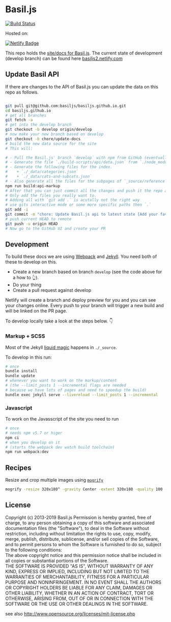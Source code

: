 # Basil.js

[![Build Status](https://travis-ci.org/basiljs/basiljs.github.io.svg?branch=master)](https://travis-ci.org/basiljs/basiljs.github.io)  

Hosted on:  

[![Netlify Badge](https://www.netlify.com/img/global/badges/netlify-color-accent.svg)](https://basiljs2.netlify.com/)

This repo holds the [site/docs for Basil.js](https://basiljs.github.io/). The current state of development (develop branch) can be found here [basiljs2.netlify.com](https://basiljs2.netlify.com/)
## Update Basil API  

If there are changes to the API of Basil.js you can update the data on this repo as follows.  

```bash

git pull git@github.com:basiljs/basiljs.github.io.git
cd basiljs.github.io
# get all branches
git fetch -a
# get into the develop branch
git checkout -b develop origin/develop
# now make your new branch based on develop
git checkout -b chore/update-docs
# build the new data source for the site
# This will:  

# - Pull the Basil.js' branch `develop` with npm from GitHub (eventually this should be the master, not the develop branch).
# - Generate the file `./build-scripts/api/data.json` from `./node_modules/basiljs/basil.js` using [documentation.js](http://documentation.js.org/).
# - Generate the following files for the index.
#    + `./_data/categories.json`
#    + `./_data/cats-and-subcats.json`
# - Also generate all the files for the subpages of `_source/reference`.  
npm run build:api-markup
# After that you can just commit all the changes and push it the repo again. Netlify will take care of the Jekyll build.  
# Only add the files you really want to.
# Adding all with `git add .` is acutally not the right way
# use gits interactive mode or some more specific paths then `.`
git add -i
git commit -m "chore: Update Basil.js api to latest state [Add your favorite emoji here]"
# push current HEAD to remote
git push -u origin HEAD
# Now go to the GitHub UI and create your PR
```

## Development

To build these docs we are using [Webpack](https://webpack.js.org/) and [Jekyll](https://jekyllrb.com/). You need both of these to develop on this.  

- Create a new branch based on branch `develop` (see the code above for a how to 👆).
- Do your thing
- Create a pull request against develop

Netlify will create a branch and deploy preview for you and you can see your changes online. Every push to your branch will trigger a new build and will be linked on the PR page.

To develop locally take a look at the steps below. 👇

### Markup + SCSS

Most of the Jekyll [liquid magic](https://github.com/Shopify/liquid/wiki/Liquid-for-Designers) happens in `./_source`.  

To develop in this run:

```bash
# once
bundle install
bundle update
# whenever you want to work on the markup/content
# (the --limit_posts 1 --incremental flags are needed
# because we have lots of pages and need to speedup the build)
bundle exec jekyll serve --livereload --limit_posts 1 --incremental
```

### Javascript

To work on the Javasscript of the site you need to run

```bash
# once
# needs npm v5.7 or higer
npm ci
# when you develop on it
# (starts the webpack dev watch build toolchain)
npm run webpack:dev
```

## Recipes

Resize and crop multiple images using [`mogrify`](https://www.imagemagick.org/script/mogrify.php)  

```bash
mogrify -resize 320x180^ -gravity Center -extent 320x180 -quality 100 -format png ./*/thumbnail.jpg

```

## License

Copyright (c)  2013-2019 Basil.js
Permission is hereby granted, free of charge, to any person obtaining a copy of this software and associated documentation files (the "Software"), to deal in the Software  without restriction, including without limitation the rights to use, copy, modify, merge, publish, distribute, sublicense, and/or sell copies of the Software, and to  permit persons to whom the Software is furnished to do so, subject to the following conditions:  
The above copyright notice and this permission notice shall be included in all copies or substantial portions of the Software.  
THE SOFTWARE IS PROVIDED "AS IS", WITHOUT WARRANTY OF ANY KIND, EXPRESS OR IMPLIED, INCLUDING BUT NOT LIMITED TO THE WARRANTIES OF MERCHANTABILITY, FITNESS FOR A  PARTICULAR PURPOSE AND NONINFRINGEMENT. IN NO EVENT SHALL THE AUTHORS OR COPYRIGHT HOLDERS BE LIABLE FOR ANY CLAIM, DAMAGES OR OTHER LIABILITY, WHETHER IN AN ACTION OF  CONTRACT, TORT OR OTHERWISE, ARISING FROM, OUT OF OR IN CONNECTION WITH THE SOFTWARE OR THE USE OR OTHER DEALINGS IN THE SOFTWARE.  

see also http://www.opensource.org/licenses/mit-license.php

